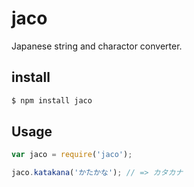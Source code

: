 jaco
====

Japanese string and charactor converter.

## install

```sh
$ npm install jaco
```

## Usage

```javascript
var jaco = require('jaco');

jaco.katakana('かたかな'); // => カタカナ
```
